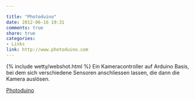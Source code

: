 ```yaml
---

title: "Photoduino"
date: 2012-06-16 19:31
comments: true
share: true
categories: 
- Links
link: http://www.photoduino.com
---
```

{% include wetty/webshot.html %} Ein Kameracontroller auf Arduino Basis, bei dem sich verschiedene Sensoren anschliessen lassen, die dann die Kamera auslösen.

[Photoduino](http://www.photoduino.com)